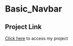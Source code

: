 # Basic_Navbar

## Project Link  

<a href="https://serapo.github.io/Basic_Navbar/" target="_blank">Click here</a> to access my project
